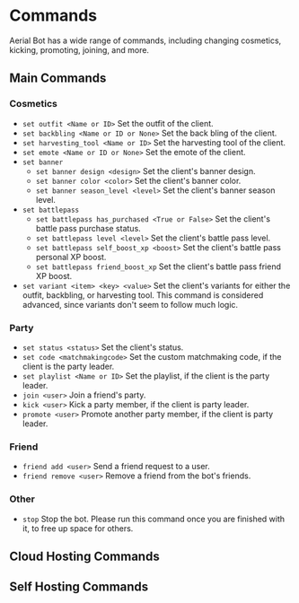# Commands
Aerial Bot has a wide range of commands, including changing cosmetics, kicking, promoting, joining, and more.

## Main Commands
### Cosmetics
- `set outfit <Name or ID>` Set the outfit of the client.
- `set backbling <Name or ID or None>` Set the back bling of the client.
- `set harvesting_tool <Name or ID>` Set the harvesting tool of the client.
- `set emote <Name or ID or None>` Set the emote of the client.
- `set banner`
	- `set banner design <design>` Set the client's banner design.
	- `set banner color <color>` Set the client's banner color.
	- `set banner season_level <level>` Set the client's banner season level.
- `set battlepass`
	- `set battlepass has_purchased <True or False>` Set the client's battle pass purchase status.
	- `set battlepass level <level>` Set the client's battle pass level.
	- `set battlepass self_boost_xp <boost>` Set the client's battle pass personal XP boost.
	- `set battlepass friend_boost_xp` Set the client's battle pass friend XP boost.
- `set variant <item> <key> <value>` Set the client's variants for either the outfit, backbling, or harvesting tool. This command is considered advanced, since variants don't seem to follow much logic.

### Party
- `set status <status>` Set the client's status.
- `set code <matchmakingcode>` Set the custom matchmaking code, if the client is the party leader.
- `set playlist <Name or ID>` Set the playlist, if the client is the party leader.
- `join <user>` Join a friend's party.
- `kick <user>` Kick a party member, if the client is party leader.
- `promote <user>` Promote another party member, if the client is party leader.

### Friend
- `friend add <user>` Send a friend request to a user.
- `friend remove <user>` Remove a friend from the bot's friends.

### Other
- `stop` Stop the bot. Please run this command once you are finished with it, to free up space for others.

## Cloud Hosting Commands

## Self Hosting Commands